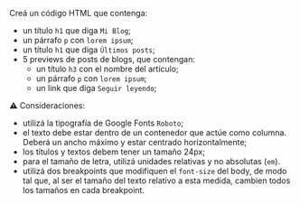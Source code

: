 Creá un código HTML que contenga:

- un título `h1` que diga `Mi Blog`;
- un párrafo `p` con `lorem ipsum`;
- un título `h1` que diga `Últimos posts`;
- 5 previews de posts de blogs, que contengan:
  - un título `h3` con el nombre del artículo;
  - un párrafo `p` con `lorem ipsum`;
  - un link que diga `Seguir leyendo`;

:warning: Consideraciones:

- utilizá la tipografía de Google Fonts `Roboto`;
- el texto debe estar dentro de un contenedor que actúe como columna. Deberá un ancho máximo y estar centrado horizontalmente;
- los títulos y textos debem tener un tamaño 24px;
- para el tamaño de letra, utilizá unidades relativas y no absolutas (`em`).
- utilizá dos breakpoints que modifiquen el `font-size` del body, de modo tal que, al ser el tamaño del texto relativo a esta medida, cambien todos los tamaños en cada breakpoint.